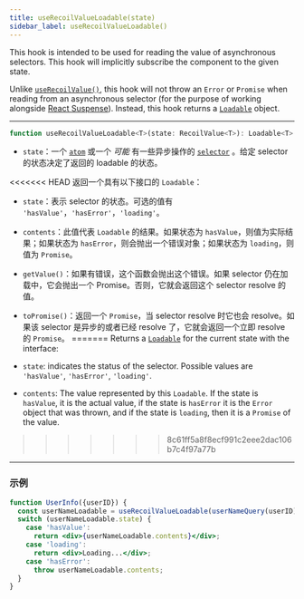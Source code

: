 ```yaml
---
title: useRecoilValueLoadable(state)
sidebar_label: useRecoilValueLoadable()
---
```


This hook is intended to be used for reading the value of asynchronous selectors. This hook will implicitly subscribe the component to the given state.

Unlike [`useRecoilValue()`](/docs/api-reference/core/useRecoilValue), this hook will not throw an `Error` or `Promise` when reading from an asynchronous selector (for the purpose of working alongside [React Suspense](https://reactjs.org/docs/concurrent-mode-suspense.html)). Instead, this hook returns a [`Loadable`](/docs/api-reference/core/Loadable) object.

---

```jsx
function useRecoilValueLoadable<T>(state: RecoilValue<T>): Loadable<T>
```
- `state`：一个 [`atom`](/docs/api-reference/core/atom) 或一个 _可能_ 有一些异步操作的 [`selector`](/docs/api-reference/core/selector) 。给定 selector 的状态决定了返回的 loadable 的状态。

<<<<<<< HEAD
返回一个具有以下接口的 `Loadable`：

- `state`：表示 selector 的状态。可选的值有 `'hasValue'`，`'hasError'`，`'loading'`。
- `contents`：此值代表 `Loadable` 的结果。如果状态为 `hasValue`，则值为实际结果；如果状态为 `hasError`，则会抛出一个错误对象；如果状态为 `loading`，则值为 `Promise`。
- `getValue()`：如果有错误，这个函数会抛出这个错误。如果 selector 仍在加载中，它会抛出一个 Promise。否则，它就会返回这个 selector resolve 的值。
- `toPromise()`：返回一个 `Promise`，当 selector resolve 时它也会 resolve。如果该 selector 是异步的或者已经 resolve 了，它就会返回一个立即 resolve 的 `Promise`。
=======
Returns a [`Loadable`](/docs/api-reference/core/Loadable) for the current state with the interface:

- `state`: indicates the status of the selector. Possible values are `'hasValue'`, `'hasError'`, `'loading'`.
- `contents`: The value represented by this `Loadable`.  If the state is `hasValue`, it is the actual value, if the state is `hasError` it is the `Error` object that was thrown, and if the state is `loading`, then it is a `Promise` of the value.
>>>>>>> 8c61ff5a8f8ecf991c2eee2dac106b7c4f97a77b

---

### 示例

```jsx
function UserInfo({userID}) {
  const userNameLoadable = useRecoilValueLoadable(userNameQuery(userID));
  switch (userNameLoadable.state) {
    case 'hasValue':
      return <div>{userNameLoadable.contents}</div>;
    case 'loading':
      return <div>Loading...</div>;
    case 'hasError':
      throw userNameLoadable.contents;
  }
}
